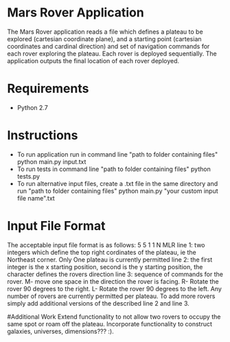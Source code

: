 # Mars Rover Application
The Mars Rover application reads a file which defines a plateau to be explored (cartesian coordinate plane), and a starting point (cartesian coordinates and cardinal direction) and set of  navigation commands for each rover exploring the plateau.  Each rover is deployed sequentially.  The application outputs the final location of each rover deployed.

# Requirements
* Python 2.7

# Instructions
* To run application run in command line  "path to folder containing files" python main.py input.txt
* To run tests in command line "path to folder containing files" python tests.py
* To run alternative input files, create a .txt file in the same directory and run  "path to folder containing files" python main.py "your custom input file name".txt

# Input File Format
The acceptable input file format is as follows:
5 5 
1 1 N 
MLR
line 1: two integers which define the top right cordinates of the plateau, ie the Northeast corner.  Only One plateau is currently permitted
line 2: the first integer is the x starting position, second is the y starting position, the character defines the rovers direction
line 3: sequence of commands for the rover.  M- move one space in the direction the rover is facing.  R- Rotate the rover 90 degrees to the right.  L- Rotate the rover 90 degrees to the left.
Any number of rovers are currently permitted per plateau.  To add more rovers simply add additional versions of the described line 2 and line 3.

#Additional Work
Extend functionality to not allow two rovers to occupy the same spot or roam off the plateau.  Incorporate functionality to construct galaxies, universes, dimensions??? :).  
